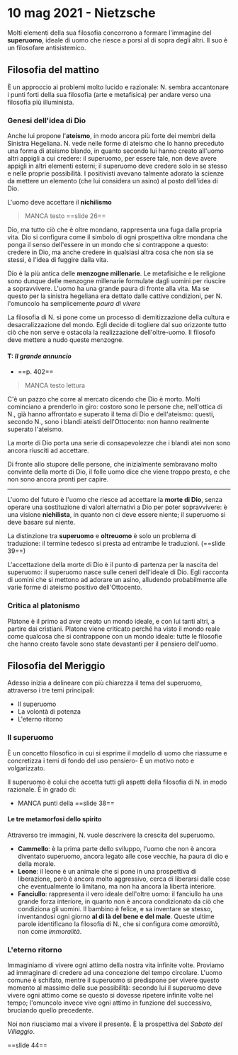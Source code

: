 # 10 mag 2021 - Nietzsche

Molti elementi della sua filosofia concorrono a formare l'immagine del **superuomo**, ideale di uomo che riesce a porsi al di sopra degli altri.
Il suo è un filosofare antisistemico.

## Filosofia del mattino

È un approccio ai problemi molto lucido e razionale: N. sembra accantonare i punti forti della sua filosofia (arte e metafisica) per andare verso una filosofia più illuminista.

### Genesi dell'idea di Dio

Anche lui propone l'**ateismo**, in modo ancora più forte dei membri della Sinistra Hegeliana.
N. vede nelle forme di ateismo che lo hanno preceduto una forma di ateismo blando, in quanto secondo lui hanno creato all'uomo altri appigli a cui credere: il superuomo, per essere tale, non deve avere appigli in altri elementi esterni; il superuomo deve credere solo in se stesso e nelle proprie possibilità.
I positivisti avevano talmente adorato la scienze da mettere un elemento (che lui considera un asino) al posto dell'idea di Dio.

L'uomo deve accettare il **nichilismo**

> MANCA testo ==slide 26==

Dio, ma tutto ciò che è oltre mondano, rappresenta una fuga dalla propria vita. Dio si configura come il simbolo di ogni prospettiva oltre mondana che ponga il senso dell'essere in un mondo che si contrappone a questo: credere in Dio, ma anche credere in qualsiasi altra cosa che non sia se stessi, è l'idea di fuggire dalla vita.

Dio è la più antica delle **menzogne millenarie**. Le metafisiche e le religione sono dunque delle menzogne millenarie formulate dagli uomini per riuscire a sopravvivere.
L'uomo ha una grande paura di fronte alla vita. Ma se questo per la sinistra hegeliana era dettato dalle cattive condizioni, per N. l'omuncolo ha semplicemente *paura di vivere*

La filosofia di N. si pone come un processo di demitizzazione della cultura e desacralizzazione del mondo. Egli decide di togliere dal suo orizzonte tutto ciò che non serve e ostacola la realizzazione dell'oltre-uomo. Il filosofo deve mettere a nudo queste menzogne.

#### T: *Il grande annuncio*
- ==p. 402==

> MANCA testo lettura

C'è un pazzo che corre al mercato dicendo che Dio è morto. Molti cominciano a prenderlo in giro: costoro sono le persone che, nell'ottica di N., già hanno affrontato e superato il tema di Dio e dell'ateismo: questi, secondo N., sono i blandi ateisti dell'Ottocento: non hanno realmente superato l'ateismo.

La morte di Dio porta una serie di consapevolezze che i blandi atei non sono ancora riusciti ad accettare.

Di fronte allo stupore delle persone, che inizialmente sembravano molto convinte della morte di Dio, il folle uomo dice che viene troppo presto, e che non sono ancora pronti per capire.

---

L'uomo del futuro è l'uomo che riesce ad accettare la **morte di Dio**, senza operare una sostituzione di valori alternativi a Dio per poter sopravvivere: è una visione **nichilista**, in quanto non ci deve essere niente; il superuomo si deve basare sul niente.

La distinzione tra **superuomo** e **oltreuomo** è solo un problema di traduzione: il termine tedesco si presta ad entrambe le traduzioni. (==slide 39==)

L'accettazione della morte di Dio è il punto di partenza per la nascita del superuomo: il superuomo nasce sulle ceneri dell'ideale di Dio. Egli racconta di uomini che si mettono ad adorare un asino, alludendo probabilmente alle varie forme di ateismo positivo dell'Ottocento.

### Critica al platonismo

Platone è il primo ad aver creato un mondo ideale, e con lui tanti altri, a partire dai cristiani.
Platone viene criticato perché ha visto il mondo reale come qualcosa che si contrappone con un mondo ideale: tutte le filosofie che hanno creato favole sono state devastanti per il pensiero dell'uomo.

## Filosofia del Meriggio

Adesso inizia a delineare con più chiarezza il tema del superuomo, attraverso i tre temi principali:
- Il superuomo
- La volontà di potenza
- L'eterno ritorno

### Il superuomo

È un concetto filosofico in cui si esprime il modello di uomo che riassume e concretizza i temi di fondo del uso pensiero-
È un motivo noto e volgarizzato. 

Il superuomo è colui che accetta tutti gli aspetti della filosofia di N. in modo razionale. È in grado di:
- MANCA punti della ==slide 38==

#### Le tre metamorfosi dello spirito

Attraverso tre immagini, N. vuole descrivere la crescita del superuomo.
- **Cammello**: è la prima parte dello sviluppo, l'uomo che non è ancora diventato superuomo, ancora legato alle cose vecchie, ha paura di dio e della morale.
- **Leone**: il leone è un animale che si pone in una prospettiva di liberazione, però è ancora molto aggressivo, cerca di liberarsi dalle cose che eventualmente lo limitano, ma non ha ancora la libertà interiore.
- **Fanciullo**: rappresenta il vero ideale dell'oltre uomo: il fanciullo ha una grande forza interiore, in quanto non è ancora condizionato da ciò che condiziona gli uomini. Il bambino è felice, e sa inventare se stesso, inventandosi ogni giorno **al di là del bene e del male**. Queste ultime parole identificano la filosofia di N., che si configura come *amoralità*, non come *immoralità*.

### L'eterno ritorno

Immaginiamo di vivere ogni attimo della nostra vita infinite volte. Proviamo ad immaginare di credere ad una concezione del tempo circolare. 
L'uomo comune è schifato, mentre il superuomo si predispone per vivere questo momento al massimo delle sue possibilità: secondo lui il superuomo deve vivere ogni attimo come se questo si dovesse ripetere infinite volte nel tempo; l'omuncolo invece vive ogni attimo in funzione del successivo, bruciando quello precedente.

Noi non riusciamo mai a vivere il presente. È la prospettiva del *Sabato del Villaggio*.

==slide 44==